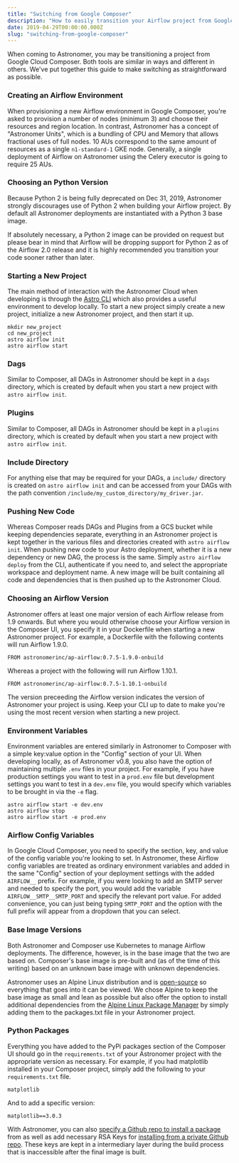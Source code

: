 ```yaml
---
title: "Switching from Google Composer"
description: "How to easily transition your Airflow project from Google Cloud Composer"
date: 2019-04-29T00:00:00.000Z
slug: "switching-from-google-composer"
---
```


When coming to Astronomer, you may be transitioning a project from Google Cloud Composer. Both tools are similar in ways and different in others. We've put together this guide to make switching as straightforward as possible.

### Creating an Airflow Environment
When provisioning a new Airflow environment in Google Composer, you're asked to provision a number of nodes (minimum 3) and choose their resources and region location. In contrast, Astronomer has a concept of "Astronomer Units", which is a bundling of CPU and Memory that allows fractional uses of full nodes. 10 AUs correspond to the same amount of resources as a single `n1-standard-1` GKE node. Generally, a single deployment of Airflow on Astronomer using the Celery executor is going to require 25 AUs.

### Choosing an Python Version
Because Python 2 is being fully deprecated on Dec 31, 2019, Astronomer strongly discourages use of Python 2 when building your Airflow project. By default all Astronomer deployments are instantiated with a Python 3 base image.

If absolutely necessary, a Python 2 image can be provided on request but please bear in mind that Airflow will be dropping support for Python 2 as of the Airflow 2.0 release and it is highly recommended you transition your code sooner rather than later.

### Starting a New Project
The main method of interaction with the Astronomer Cloud when developing is through the [Astro CLI](https://github.com/astronomer/astro-cli) which also provides a useful environment to develop locally. To start a new project simply create a new project, initialize a new Astronomer project, and then start it up. 
```
mkdir new_project
cd new_project
astro airflow init
astro airflow start
```

### Dags
Similar to Composer, all DAGs in Astronomer should be kept in a `dags` directory, which is created by default when you start a new project with `astro airflow init`.

### Plugins
Similar to Composer, all DAGs in Astronomer should be kept in a `plugins` directory, which is created by default when you start a new project with `astro airflow init`.

### Include Directory
For anything else that may be required for your DAGs, a `include/` directory is created on `astro airflow init` and can be accessed from your DAGs with the path convention `/include/my_custom_directory/my_driver.jar`.

### Pushing New Code
Whereas Composer reads DAGs and Plugins from a GCS bucket while keeping dependencies separate, everything in an Astronomer project is kept together in the various files and directories created with `astro airflow init`. When pushing new code to your Astro deployment, whether it is a new dependency or new DAG, the process is the same. Simply `astro airflow deploy` from the CLI, authenticate if you need to, and select the appropriate workspace and deployment name. A new image will be built containing all code and dependencies that is then pushed up to the Astronomer Cloud.

### Choosing an Airflow Version
Astronomer offers at least one major version of each Airflow release from 1.9 onwards. But where you would otherwise choose your Airflow version in the Composer UI, you specify it in your Dockerfile when starting a new Astronomer project. For example, a Dockerfile with the following contents will run Airflow 1.9.0. 
```
FROM astronomerinc/ap-airflow:0.7.5-1.9.0-onbuild
```
Whereas a project with the following will run Airflow 1.10.1.
```
FROM astronomerinc/ap-airflow:0.7.5-1.10.1-onbuild
```
The version preceeding the Airflow version indicates the version of Astronomer your project is using. Keep your CLI up to date to make you're using the most recent version when starting a new project.

### Environment Variables
Environment variables are entered similarly in Astronomer to Composer with a simple key:value option in the "Config" section of your UI. When developing locally, as of Astronomer v0.8, you also have the option of maintaining multiple `.env` files in your project. For example, if you have production settings you want to test in a `prod.env` file but development settings you want to test in a `dev.env` file, you would specify which variables to be brought in via the `-e` flag.
```
astro airflow start -e dev.env
astro airflow stop
astro airflow start -e prod.env
```

### Airflow Config Variables
In Google Cloud Composer, you need to specify the section, key, and value of the config variable you're looking to set. In Astronomer, these Airflow config variables are treated as ordinary environment variables and added in the same "Config" section of your deployment settings with the added `AIRFLOW__` prefix. For example, if you were looking to add an SMTP server and needed to specify the port, you would add the variable `AIRFLOW__SMTP__SMTP_PORT` and specify the relevant port value. For added convenience, you can just being typing `SMTP_PORT` and the option with the full prefix will appear from a dropdown that you can select.

### Base Image Versions
Both Astronomer and Composer use Kubernetes to manage Airflow deployments. The difference, however, is in the base image that the two are based on. Composer's base image is pre-built and (as of the time of this writing) based on an unknown base image with unknown dependencies.

Astronomer uses an Alpine Linux distribution and is [open-source](https://github.com/astronomer/astronomer/) so everything that goes into it can be viewed. We chose Alpine to keep the base image as small and lean as possible but also offer the option to install additional dependencies from the [Alpine Linux Package Manager](https://pkgs.alpinelinux.org/packages) by simply adding them to the packages.txt file in your Astronomer project.

### Python Packages
Everything you have added to the PyPi packages section of the Composer UI should go in the `requirements.txt` of your Astronomer project with the appropriate version as necessary. For example, if you had matplotlib installed in your Composer project, simply add the following to your `requirements.txt` file.
```
matplotlib
```
And to add a specific version:
```
matplotlib==3.0.3
```
With Astronomer, you can also [specify a Github repo to install a package](https://stackoverflow.com/questions/16584552/how-to-state-in-requirements-txt-a-direct-github-source) from as well as add necessary RSA Keys for [installing from a private Github repo](https://forum.astronomer.io/t/how-do-i-install-something-from-my-orgs-private-github-repo-without-exposing-credentials/45). These keys are kept in a intermediary layer during the build process that is inaccessible after the final image is built.
